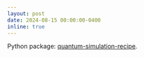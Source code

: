 ```yaml
---
layout: post
date: 2024-08-15 00:00:00-0400
inline: true
---
```


Python package: [quantum-simulation-recipe](https://pypi.org/project/quantum-simulation-recipe/).